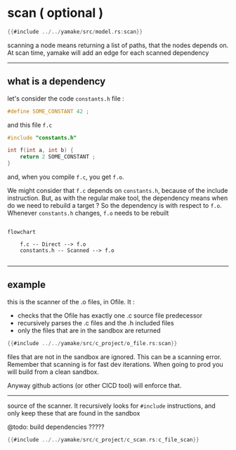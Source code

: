 # scan ( optional )

```rust
{{#include ../../yamake/src/model.rs:scan}}
```

scanning a node means returning a list of paths, that the nodes depends on. At scan time, yamake will add an edge for each scanned dependency

---

## what is a dependency

let's consider the code `constants.h` file :

```C
#define SOME_CONSTANT 42 ;
```

and this file `f.c`

```C
#include "constants.h"

int f(int a, int b) {
    return 2 SOME_CONSTANT ;
}
```

and, when you compile `f.c`, you get `f.o`.

We might consider that `f.c` depends on `constants.h`, because of the include instruction.
But, as with the regular make tool, the dependency means when do we need to rebuild a target ? So the dependency is with respect to `f.o`.
Whenever `constants.h` changes, `f.o` needs to be rebuilt

```mermaid

flowchart

    f.c -- Direct --> f.o
    constants.h -- Scanned --> f.o


```

---

## example

this is the scanner of the .o files, in Ofile. It :

- checks that the Ofile has exactly one .c source file predecessor
- recursively parses the .c files and the .h included files
- only the files that are in the sandbox are returned

```rust
{{#include ../../yamake/src/c_project/o_file.rs:scan}}
```



files that are not in the sandbox are ignored. This can be a scanning error. Remember that scanning is for fast dev iterations. When going to prod
you will build from a clean sandbox.

Anyway github actions (or other CICD tool) will enforce that.

---

source of the scanner. It recursively looks for `#include` instructions, and only keep these that are found in the sandbox

@todo: build dependencies ?????

```rust
{{#include ../../yamake/src/c_project/c_scan.rs:c_file_scan}}
```
